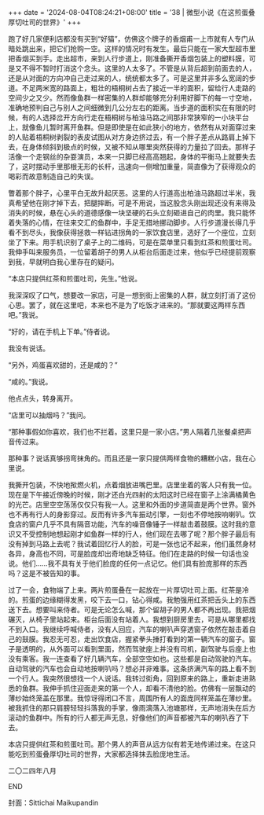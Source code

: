 +++
date = '2024-08-04T08:24:21+08:00'
title = '38 | 微型小说《在这煎蛋叠厚切吐司的世界》'
+++

跑了好几家便利店都没有买到“好猫”，仿佛这个牌子的香烟甫一上市就有人专门从暗处跳出来，把它们抢购一空。这样的情况时有发生。最后只能在一家大型超市里把香烟买到手。走出超市，来到人行步道上，刚准备撕开香烟包装上的塑料膜，可是又不得不暂时打消这个念头。这里的人太多了。不管是从背后超到前面去的人，还是从对面的方向冲自己走过来的人，统统都太多了。可是这里并非多么宽阔的步道。不足两米宽的路面上，粗壮的梧桐树占去了接近一半的面积，留给行人走路的空间少之又少。然而像鱼群一样密集的人群却能够充分利用好脚下的每一寸空地，准确地预判自己与别人之间细微到几公分左右的距离。当步道的面积实在有限的时候，有的人选择岔开方向行走在梧桐树与柏油马路之间那非常狭窄的一小块平台上，就像鱼儿暂时离开鱼群。但是即使是在如此狭小的地方，依然有从对面穿过来的人贴着梧桐树剥裂的表皮试图从对方身边挤过去，有一个胖子差点从路肩上掉下去，在身体倾斜到极点的时候，又被不知从哪里突然获得的力量拉了回去。那样子活像一个走钢丝的杂耍演员，本来一只脚已经高高翘起，身体的平衡马上就要失去了，这时摆动手里那根无形的长杆，迅速向一侧增加重量，简直像为了获得观众的喝彩而故意制造自己的失误。

瞥着那个胖子，心里平白无故升起厌恶。这里的人行道高出柏油马路超过半米，我真希望他在刚才掉下去，把腿摔断。可是不用说，当这股念头刚出现还没有来得及消失的时候，悬在心头的道德感像一块坚硬的石头立刻砸进自己的肉里。我只能怀着失落的心情，在往来交汇的鱼群中，手足无措地挪动脚步。人行步道漫长得几乎看不到尽头，我像获得拯救一样钻进拐角的一家饮食店里，选好了一个座位，立刻坐了下来。用手机识别了桌子上的二维码，可是在菜单里只看到红茶和煎蛋吐司。我伸手叫来服务员，一位留着胡子的男人从柜台后面走过来，他似乎已经提前观察到我，早就明白我心里存在的疑问。

“本店只提供红茶和煎蛋吐司，先生。”他说。

我深深叹了口气，想要改一家店，可是一想到街上密集的人群，就立刻打消了这份心思。罢了，就在这里吧，本来也不是为了吃饭才进来的。“那就要这两样东西吧。”我说。

“好的，请在手机上下单。”侍者说。

我没有说话。

“另外，鸡蛋喜欢甜的，还是咸的？”

“咸的。”我说。

他点点头，转身离开。

“店里可以抽烟吗？”我问。

“那种事假如你喜欢，我们也不拦着。这里只是一家小店。”男人隔着几张餐桌把声音传过来。

那种事？说话真够拐弯抹角的。而且还是一家只提供两样食物的糟糕小店，我在心里说。

我撕开包装，不快地揿燃火机，点着烟放进嘴巴里。店里坐着的客人只有我一位。现在是下午接近傍晚的时候，刚才还白光四射的太阳这时已经在窗子上涂满橘黄色的光芒。店里空空荡荡仅仅只有我一人。这里和外面的步道简直是两个世界。窗外也不再有行人的身影穿过。反而有许多汽车振动引擎，一刻也不停地按响喇叭。饮食店的窗户几乎不具有隔音功能，汽车的噪音像锤子一样敲击着鼓膜。这时我的意识又不受控制地想起刚才如鱼群一样的行人，他们现在去哪了呢？那个胖子最后有没有掉到马路上去呢？我试着回忆行人的脸，可是一张也记不起来，他们虽然身材各异，身高也不同，可是脸庞却出奇地缺乏特征。他们在走路的时候一句话也没说。他们……我不具有关于他们脸庞的任何一点记忆。他们具有脸庞那样的东西吗？这是不被告知的事。

过了一会，食物端了上来。两片煎蛋叠在一起放在一片厚切吐司上面。红茶是冷的。煎蛋的边缘糊得发黑，咬下去一口，钻心得咸。我勉强用红茶把舌头上的东西送下去。想要叫来侍者。可是无论怎么喊，那个留胡子的男人都不再出现。我把烟碾灭，从椅子里站起来。柜台后面没有站着人。我想到厨房里去，可是从哪里都找不到入口。我继续呼喊侍者，没有人回应，汽车的喇叭声穿透窗子依然在敲击着自己的鼓膜。我忍无可忍，走出饮食店，握紧拳头捶打看到的第一辆汽车的窗子。窗子是透明的，从外面可以看到里面，然而驾驶座上并没有司机，副驾驶与后座上也没有乘客。我一连查看了好几辆汽车，全部空空如也。这些都是自动驾驶的汽车。自动驾驶的汽车也会自动地按喇叭吗？想必并非难事。这条挤满汽车的路上看不到一个行人。我突然很想找一个人说话。我转过街角，回到原来的路上，重新走进熟悉的鱼群。我伸手抓住迎面走来的第一个人，却看不清他的脸。仿佛有一层飘动的薄纱始终笼盖在那里。我惊讶得闭口不言，周围所有人的面庞同样笼盖在薄纱里。被我抓住的那只肩膀轻轻抖落我的手掌，像雨滴落入池塘那样，无声地消失在后方滚动的鱼群中。所有的行人都无声无息，好像他们的声音都被汽车的喇叭吞了下去。

本店只提供红茶和煎蛋吐司。那个男人的声音从远方似有若无地传递过来。在这只能吃到煎蛋叠厚切吐司的世界，大家都选择抹去脸庞地生活。

二〇二四年八月

END

封面：Sittichai Maikupandin



